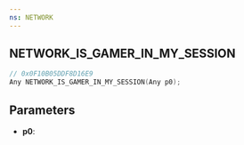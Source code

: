 ```yaml
---
ns: NETWORK
---
```

## NETWORK_IS_GAMER_IN_MY_SESSION

```c
// 0x0F10B05DDF8D16E9
Any NETWORK_IS_GAMER_IN_MY_SESSION(Any p0);
```

## Parameters
* **p0**:
